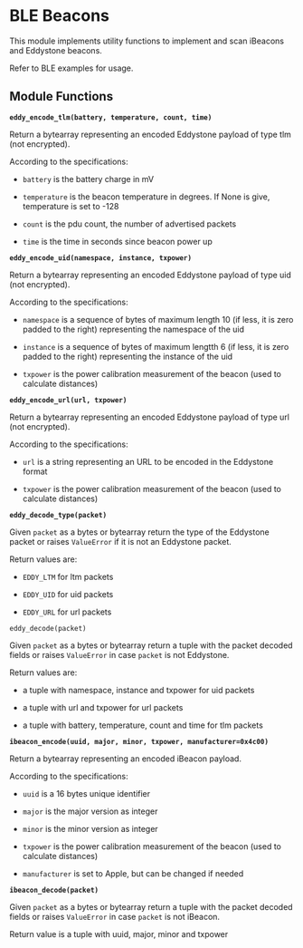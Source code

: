 # BLE Beacons

This module implements utility functions to implement and scan iBeacons and Eddystone beacons.

Refer to BLE examples for usage.

## Module Functions


**`eddy_encode_tlm(battery, temperature, count, time)`**

Return a bytearray representing an encoded Eddystone payload of type tlm (not encrypted).

According to the specifications:


* `battery` is the battery charge in mV


* `temperature` is the beacon temperature in degrees. If None is give, temperature is set to -128


* `count` is the pdu count, the number of advertised packets


* `time` is the time in seconds since beacon power up


**`eddy_encode_uid(namespace, instance, txpower)`**

Return a bytearray representing an encoded Eddystone payload of type uid (not encrypted).

According to the specifications:


* `namespace` is a sequence of bytes of maximum length 10 (if less, it is zero padded to the right) representing the namespace of the uid


* `instance` is a sequence of bytes of maximum lengtth 6 (if less, it is zero padded to the right) representing the instance of the uid


* `txpower` is the power calibration measurement of the beacon (used to calculate distances)

**`eddy_encode_url(url, txpower)`**

Return a bytearray representing an encoded Eddystone payload of type url (not encrypted).

According to the specifications:


* `url` is a string representing an URL to be encoded in the Eddystone format


* `txpower` is the power calibration measurement of the beacon (used to calculate distances)


**`eddy_decode_type(packet)`**

Given `packet` as a bytes or bytearray return the type of the Eddystone packet or raises `ValueError` if it is not an Eddystone packet.

Return values are:


* `EDDY_LTM` for ltm packets


* `EDDY_UID` for uid packets


* `EDDY_URL` for url packets


`eddy_decode(packet)`

Given `packet` as a bytes or bytearray return a tuple with the packet decoded fields or raises `ValueError` in case `packet` is not Eddystone.

Return values are:


* a tuple with namespace, instance and txpower for uid packets


* a tuple with url and txpower for url packets


* a tuple with battery, temperature, count and time for tlm packets


**`ibeacon_encode(uuid, major, minor, txpower, manufacturer=0x4c00)`**

Return a bytearray representing an encoded iBeacon payload.

According to the specifications:


* `uuid` is a 16 bytes unique identifier


* `major` is the major version as integer


* `minor` is the minor version as integer


* `txpower` is the power calibration measurement of the beacon (used to calculate distances)


* `manufacturer` is set to Apple, but can be changed if needed


**`ibeacon_decode(packet)`**

Given `packet` as a bytes or bytearray return a tuple with the packet decoded fields or raises `ValueError` in case `packet` is not iBeacon.

Return value is a tuple with uuid, major, minor and txpower
<!--stackedit_data:
eyJoaXN0b3J5IjpbMTcwMzkzNTk3NywtMjEyNzMxMjk4M119
-->